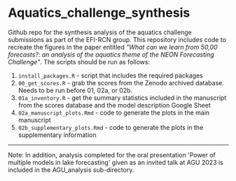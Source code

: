 # Aquatics_challenge_synthesis

Github repo for the synthesis analysis of the aquatics challenge submissions as part of the EFI-RCN group. This repository includes code to recreate the figures in the paper entitled *"What can we learn from 50,00 forecasts?: an analysis of the aquatics theme of the NEON Forecasting Challenge"*. The scripts should be run as follows:

1.  `install_packages.R` - script that includes the required packages
2.  `00_get_scores.R` - grab the scores from the Zenodo archived database. Needs to be run before 01, 02a, or 02b.
3.  `01a_inventory.R` - get the summary statistics included in the manuscript from the scores database and the model description Google Sheet
4.  `02a_manuscript_plots.Rmd` - code to generate the plots in the main manuscript
5.  `02b_supplementary_plots.Rmd` - code to generate the plots in the supplementary information

------------------------------------------------------------------------

Note: In addition, analysis completed for the oral presentation 'Power of multiple models in lake forecasting' given as an invited talk at AGU 2023 is included in the AGU_analysis sub-directory.
